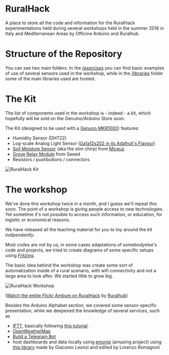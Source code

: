 # RuralHack

A place to store all the code and information for the RuralHack experimentations held during several workshops held in the summer 2016 in Italy and Mediterranean Areas by Officine Arduino and Ruralhub.

# Structure of the Repository

You can see two main folders.
In the [/exercises](https://github.com/OfficineArduinoTorino/RuralHack/tree/master/exercises) you can find basic examples of use of several sensors used in the workshop, while in the [/libraries](https://github.com/OfficineArduinoTorino/RuralHack/tree/master/libraries) folder some of the main libraries used are hosted.  

# The Kit

The list of components used in the workshop is - indeed - a kit, which hopefully will be sold on the Genuino/Arduino Store soon.

The Kit (designed to be used with a [Genuno MKR1000](https://store.arduino.cc/product/GBX00004)) features:

- Humidity Sensor (DHT22)
- Log-scale Analog Light Sensor ([Ga1a12s202 in its Adafruit's Flavour](https://www.adafruit.com/product/1384))
- [Soil Moisture Sensor](https://www.tindie.com/products/miceuz/i2c-soil-moisture-sensor) (aka the slim chirp) from [Miceuz](https://www.tindie.com/stores/miceuz/)
- [Grove Relay Module](http://seeedstudio.com/depot/Grove-Relay-p-769.html) from Seeed
- Resistors / pushbuttons / connectors

![RuralHack Kit](https://github.com/OfficineArduinoTorino/RuralHack/blob/master/exercises/pics/kit_farm_front.jpg)

# The workshop

We've done this workshop twice in a month, and I guess we'll repeat this soon. The point of a workshop is giving people access to new technologies.
Yet sometime it's not possible to access such information, or education, for logistic or economical reasons.

We have released all the teaching material for you to toy around the kit *indipendently*.

Most codes are not by us, in some cases adaptations of somebodyelse's code and projects, we tried to create diagrams of some specific setups using [Fritzing](fritzing.org/).

The basic idea behind the workshop was create some sort of automatization inside of a rural scenario, with wifi connectivity and not a large area to look after. We started little to grow big.

![RuralHack Workshop](https://c1.staticflickr.com/8/7404/27509295904_5642902e38_c.jpg)

([Watch the entire Flickr Ambum on RuralHack](https://www.flickr.com/photos/142132017@N03/albums/72157670025633602) by [Ruralhub](ruralhub.it/en/))


Besides the Arduino Alphabet section, we covered some sensor-specific presentation, while we deepened the knowledge of several services, such as
- [IFTT](IFTTt.com), basically following [this tutorial](  https://create.arduino.cc/projecthub/Arduino_Genuino/if-this-then-cat-3a64b6
).
- [OpenWeatherMap](openweathermap.org)
- [Build a Telegram Bot](https://create.arduino.cc/projecthub/Arduino_Genuino/telegram-bot-library-ced4d4)
- host dashboards and data locally using [emonpi](https://github.com/openenergymonitor/emonpi) (amazing project) using [this library](https://github.com/OfficineArduinoTorino/RuralHack/tree/master/libraries/Emoncms) made by Giacomo Leonzi and edited by Lorenzo Romagnoli
